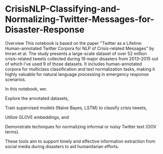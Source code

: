 # CrisisNLP-Classifying-and-Normalizing-Twitter-Messages-for-Disaster-Response
Overview
This notebook is based on the paper "Twitter as a Lifeline: Human-annotated Twitter Corpora for NLP of Crisis-related Messages" by Imran et al. The study presents a large-scale dataset of over 52 million crisis-related tweets collected during 19 major disasters from 2013–2015 out of which I've used 9 of those datasets. It includes human-annotated corpora for multiclass classification and text normalization tasks, making it highly valuable for natural language processing in emergency response scenarios.

In this notebook, we:

Explore the annotated datasets,

Train supervised models (Naive Bayes, LSTM) to classify crisis tweets,

Utilize GLOVE embeddings, and

Demonstrate techniques for normalizing informal or noisy Twitter text (OOV terms).

These tools aim to support timely and effective information extraction from social media during disasters to aid humanitarian efforts.
